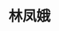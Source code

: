 ---
layout: member
title: 林凤娥
email: 1260131530 at qq.com
head-to: Monash University
image: /images/members/林凤娥.jpg
alumni: true
---